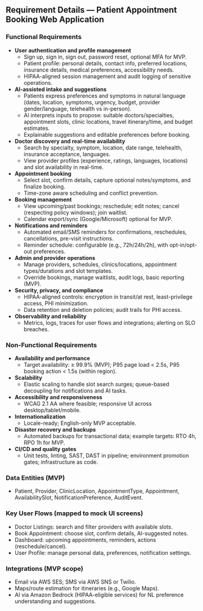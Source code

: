 ## Requirement Details — Patient Appointment Booking Web Application

### Functional Requirements
- **User authentication and profile management**
  - Sign up, sign in, sign out, password reset, optional MFA for MVP.
  - Patient profile: personal details, contact info, preferred locations, insurance details, medical preferences, accessibility needs.
  - HIPAA-aligned session management and audit logging of sensitive operations.
- **AI-assisted intake and suggestions**
  - Patients express preferences and symptoms in natural language (dates, location, symptoms, urgency, budget, provider gender/language, telehealth vs in-person).
  - AI interprets inputs to propose: suitable doctors/specialties, appointment slots, clinic locations, travel itinerary/time, and budget estimates.
  - Explainable suggestions and editable preferences before booking.
- **Doctor discovery and real-time availability**
  - Search by specialty, symptom, location, date range, telehealth, insurance acceptance, languages.
  - View provider profiles (experience, ratings, languages, locations) and slot availability in real-time.
- **Appointment booking**
  - Select slot, confirm details, capture optional notes/symptoms, and finalize booking.
  - Time-zone aware scheduling and conflict prevention.
- **Booking management**
  - View upcoming/past bookings; reschedule; edit notes; cancel (respecting policy windows); join waitlist.
  - Calendar export/sync (Google/Microsoft) optional for MVP.
- **Notifications and reminders**
  - Automated email/SMS reminders for confirmations, reschedules, cancellations, pre-visit instructions.
  - Reminder schedule: configurable (e.g., 72h/24h/2h), with opt-in/opt-out preferences.
- **Admin and provider operations**
  - Manage providers, schedules, clinics/locations, appointment types/durations and slot templates.
  - Override bookings, manage waitlists, audit logs, basic reporting (MVP).
- **Security, privacy, and compliance**
  - HIPAA-aligned controls: encryption in transit/at rest, least-privilege access, PHI minimization.
  - Data retention and deletion policies; audit trails for PHI access.
- **Observability and reliability**
  - Metrics, logs, traces for user flows and integrations; alerting on SLO breaches.

### Non-Functional Requirements
- **Availability and performance**
  - Target availability: ≥ 99.9% (MVP); P95 page load < 2.5s, P95 booking action < 1.5s (within region).
- **Scalability**
  - Elastic scaling to handle slot search surges; queue-based decoupling for notifications and AI tasks.
- **Accessibility and responsiveness**
  - WCAG 2.1 AA where feasible; responsive UI across desktop/tablet/mobile.
- **Internationalization**
  - Locale-ready; English-only MVP acceptable.
- **Disaster recovery and backups**
  - Automated backups for transactional data; example targets: RTO 4h, RPO 1h for MVP.
- **CI/CD and quality gates**
  - Unit tests, linting, SAST, DAST in pipeline; environment promotion gates; infrastructure as code.

### Data Entities (MVP)
- Patient, Provider, ClinicLocation, AppointmentType, Appointment, AvailabilitySlot, NotificationPreference, AuditEvent.

### Key User Flows (mapped to mock UI screens)
- Doctor Listings: search and filter providers with available slots.
- Book Appointment: choose slot, confirm details, AI-suggested notes.
- Dashboard: upcoming appointments, reminders, actions (reschedule/cancel).
- User Profile: manage personal data, preferences, notification settings.

### Integrations (MVP scope)
- Email via AWS SES; SMS via AWS SNS or Twilio.
- Maps/route estimation for itineraries (e.g., Google Maps).
- AI via Amazon Bedrock (HIPAA-eligible services) for NL preference understanding and suggestions.
